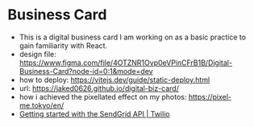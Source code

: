 # Business Card

- This is a digital business card I am working on as a basic practice to gain familiarity with React.
- design file: https://www.figma.com/file/4OTZNR1Ovp0eVPinCFrB1B/Digital-Business-Card?node-id=0:1&mode=dev
- how to deploy: https://vitejs.dev/guide/static-deploy.html
- url: https://jaked0626.github.io/digital-biz-card/
- how i achieved the pixellated effect on my photos: https://pixel-me.tokyo/en/
- [Getting started with the SendGrid API | Twilio](https://docs.sendgrid.com/for-developers/sending-email/api-getting-started)
